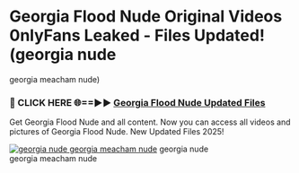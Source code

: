 # Georgia Flood Nude Original Videos 0nlyFans Leaked - Files Updated! (georgia nude<br>
georgia meacham nude)

<h3>🔴 CLICK HERE 🌐==►► <a href="https://tinyurl.com/2p9ay9w9" rel="nofollow">Georgia Flood Nude Updated Files</a></h3>

Get Georgia Flood Nude and all content. Now you can access all videos and pictures of Georgia Flood Nude. New Updated Files 2025!

[![georgia nude<br>
georgia meacham nude](https://i.imgur.com/KQgVmj3.gif)](https://tinyurl.com/2p9ay9w9)
georgia nude<br>
georgia meacham nude
